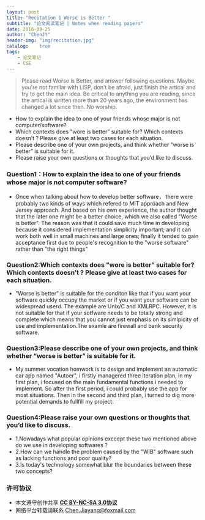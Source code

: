 ```yaml
---
layout: post
title: "Recitation 1 Worse is Better "
subtitle: "论文阅读笔记 | Notes when reading papers"
date: 2016-09-25
author: "ChenJY"
header-img: "img/recitation.jpg"
catalog:    true
tags:
    - 论文笔记
    - CSE
---
```


>Please read Worse is Better, and answer following questions. Maybe you're not familar with LISP, don't be afraid, just finish the artical and try to get the main idea. Be critical to anything you are reading, since the artical is written more than 20 years ago, the environment has changed a lot since then. No worship.
>
* How to explain the idea to one of your friends whose major is not computer/software?
* Which contexts does "wore is better” suitable for? Which contexts doesn’t ? Please give at least two cases for each situation.
* Please describe one of your own projects, and think whether “worse is better” is suitable for it.
* Please raise your own questions or thoughts that you’d like to discuss.

### Question1：How to explain the idea to one of your friends whose major is not computer software?
* Once when talking about how to develop better software， there were probably two kinds of ways which
refered to MIT approach and New Jersey approach. And based on his own experience, the author
thought that the later one might be a better choice, which we also called "Worse is better". The reason
was that it could save much time in developing because it considered implementation simplicity
important; and it can work both well in small machines and large ones; finally it tended to gain
acceptance first due to people's recognition to the "worse software" rather than "the right things"

### Question2:Which contexts does "wore is better” suitable for? Which contexts doesn’t ? Please give at least two cases for each situation.

* "Worse is better" is suitable for the conditon like that if you want your software quickly occupy the
market or if you want your software can be widespread userd. The example are Unix/C and XMLRPC.
However, it is not suitable for that if your sotfware needs to be totally strong and complete which means
that you cannot just emphasis on its simlpicity of use and implementation.The examle are firewall and
bank security software.

### Question3:Please describe one of your own projects, and think whether “worse is better” is suitable for it.

* My summer vocation homwork is to design and implement an automatic car app named "Autoer", i firstly
managered three iteration plan, in my first plan, i focused on the main fundamental functions i needed to
implement. So after the first period, i could probably use the app for most situations. Then in the second
and third plan, i turned to dig more potential demands to fullfill my project.

### Question4:Please raise your own questions or thoughts that you’d like to discuss.
* 1.Nowadays what popular opinions exccept these two mentioned above do we use in developing
softwares ?
* 2.How can we handle the problem caused by the "WIB" software such as lacking functions and poor
quality?
* 3.Is today's technology somewhat blur the boundaries between these two concepts?

### 许可协议
* 本文遵守创作共享 <a href="https://creativecommons.org/licenses/by-nc-sa/3.0/cn/" target="_blank"><b>CC BY-NC-SA 3.0协议</b></a>
* 网络平台转载请联系 Chen.Jiayang@foxmail.com